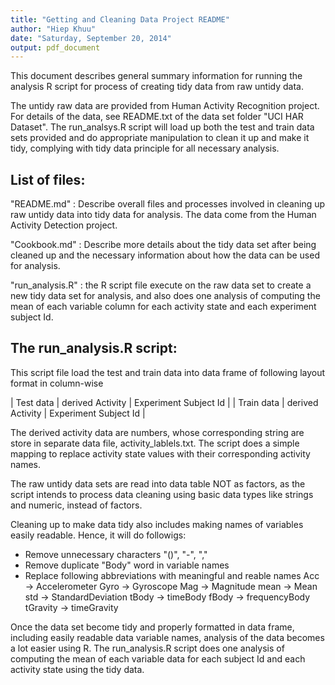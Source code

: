 ```yaml
---
title: "Getting and Cleaning Data Project README"
author: "Hiep Khuu"
date: "Saturday, September 20, 2014"
output: pdf_document
---
```


This document describes general summary information for running the analysis R
script for process of creating tidy data from raw untidy data.

The untidy raw data are provided from Human Activity Recognition project. For details of the data, see README.txt of the data set folder "UCI HAR Dataset".
The run_analsys.R script will load up both the test and train data sets provided and do appropriate manipulation to clean it up and make it tidy, complying with tidy data principle for all necessary analysis.

List of files:
--------------

"README.md" : Describe overall files and processes involved in cleaning up raw untidy data into tidy data for analysis. The data come from the Human Activity Detection project.

"Cookbook.md" : Describe more details about the tidy data set after being cleaned up and the necessary information about how the data can be used for analysis.

"run_analysis.R" : the R script file execute on the raw data set to create a new tidy data set for analysis, and also does one analysis of computing the mean of each variable column for each activity state and each experiment subject Id.


The run_analysis.R script:
--------------------------
This script file load the test and train data into data frame of following layout format in column-wise

  | Test data   | derived Activity | Experiment Subject Id |
  | Train data  | derived Activity | Experiment Subject Id |
  
The derived activity data are numbers, whose corresponding string are store in separate data file, activity_lablels.txt. The script does a simple mapping to replace activity state values with their corresponding activity names.

The raw untidy data sets are read into data table NOT as factors, as the script intends to process data cleaning using basic data types like strings and numeric, instead of factors.

Cleaning up to make data tidy also includes making names of variables easily readable. Hence, it will do followigs:
  - Remove unnecessary characters "()", "-", ","
  - Remove duplicate "Body" word in variable names
  - Replace following abbreviations with meaningful and reable names
      Acc   -> Accelerometer
      Gyro  -> Gyroscope
      Mag   -> Magnitude
      mean  -> Mean
      std   -> StandardDeviation
      tBody -> timeBody
      fBody -> frequencyBody
      tGravity -> timeGravity

Once the data set become tidy and properly formatted in data frame, including easily readable data variable names, analysis of the data becomes a lot easier using R. The run_analysis.R script does one analysis of computing the mean of each variable data for each subject Id and each activity state using the tidy data.